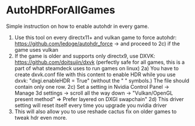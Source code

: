 # AutoHDRForAllGames
Simple instruction on how to enable autohdr in every game.


1) Use this tool on every directx11+ and vulkan game to force autohdr: https://github.com/ledoge/autohdr_force -> and proceed to 2c) if the game uses vulkan
2) If the game is older and supports only directx9, use DXVK: https://github.com/doitsujin/dxvk (perfectly safe for all games, this is a part of what  steamdeck uses to run games on linux)
2a) You have to create dxvk.conf file with this content to enable HDR while you use dxvk: "dxgi.enableHDR = True" (without the " " symbols.) The file should contain only one row.
2c) Set a setting in Nvidia Control Panel -> Manage 3d settings -> scroll all the way down -> "Vulkan/OpenGL present method" => Prefer layered on DXGI swapchain" 
2d) This driver setting will reset itself every time you upgrade you nvidia driver
3) This will also allow you to use reshade cactus fix on older games to tweak hdr even more.
